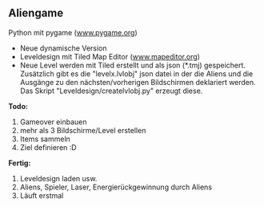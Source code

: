 ## Aliengame
Python mit pygame (www.pygame.org)
- Neue dynamische Version
- Leveldesign mit Tiled Map Editor (www.mapeditor.org)
- Neue Level werden mit Tiled erstellt und als json (*.tmj) gespeichert. Zusätzlich gibt es die "levelx.lvlobj" json datei in der die Aliens und die Ausgänge zu den nächsten/vorherigen Bildschirmen deklariert werden. Das Skript "Leveldesign/createlvlobj.py" erzeugt diese.

**Todo:**

 1. Gameover einbauen
 2. mehr als 3 Bildschirme/Level erstellen
 3. Items sammeln
 4. Ziel definieren :D

**Fertig:**

 1. Leveldesign laden usw.
 2. Aliens, Spieler, Laser, Energierückgewinnung durch Aliens
 3. Läuft erstmal
